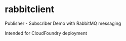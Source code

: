 # rabbitclient

Publisher - Subscriber Demo with RabbitMQ messaging

Intended for CloudFoundry deployment